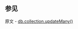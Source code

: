 ## 参见

原文 - [db.collection.updateMany()]( https://docs.mongodb.com/manual/reference/method/db.collection.updateMany/ )

